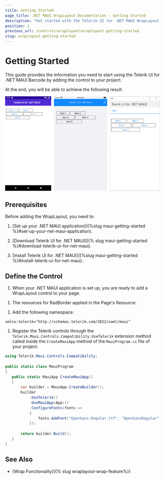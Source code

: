 ```yaml
---
title: Getting Started
page_title: .NET MAUI WrapLayout Documentation - Getting Started
description: "Get started with the Telerik UI for .NET MAUI WrapLayout and add the control to your .NET MAUI project."
position: 1
previous_url: /controls/wraplayout/wraplayout-getting-started
slug: wraplayout-getting-started
---
```


# Getting Started

This guide provides the information you need to start using the Telerik UI for .NET MAUI Barcode by adding the control to your project.

At the end, you will be able to achieve the following result.

![WrapLayout Gettin Started](images/wraplayout_getting_started.png)

## Prerequisites

Before adding the WrapLayout, you need to:

1. [Set up your .NET MAUI application]({%slug maui-getting-started %}#set-up-your-net-maui-application).

1. [Download Telerik UI for .NET MAUI]({% slug maui-getting-started %}#download-telerik-ui-for-net-maui).

1. [Install Telerik UI for .NET MAUI]({%slug maui-getting-started %}#install-telerik-ui-for-net-maui).

## Define the Control

1. When your .NET MAUI application is set up, you are ready to add a WrapLayout control to your page.

 <snippet id='wraplayout-getting-started-xaml' />

 1. The resources for RadBorder applied in the Page's Resource:
 
 <snippet id='wraplayout-getting-started-xaml-resources' />


1. Add the following namespace:

 ```XAML
xmlns:telerik="http://schemas.telerik.com/2022/xaml/maui" 
 ```

1. Register the Telerik controls through the `Telerik.Maui.Controls.Compatibility.UseTelerik` extension method called inside the `CreateMauiApp` method of the `MauiProgram.cs` file of your project:

 ```C#
 using Telerik.Maui.Controls.Compatibility;

 public static class MauiProgram
 {
	public static MauiApp CreateMauiApp()
	{
		var builder = MauiApp.CreateBuilder();
		builder
			.UseTelerik()
			.UseMauiApp<App>()
			.ConfigureFonts(fonts =>
			{
				fonts.AddFont("OpenSans-Regular.ttf", "OpenSansRegular");
			});

		return builder.Build();
	}
 }           
 ```

## See Also

- [Wrap Functionality]({% slug wraplayout-wrap-feature%})
